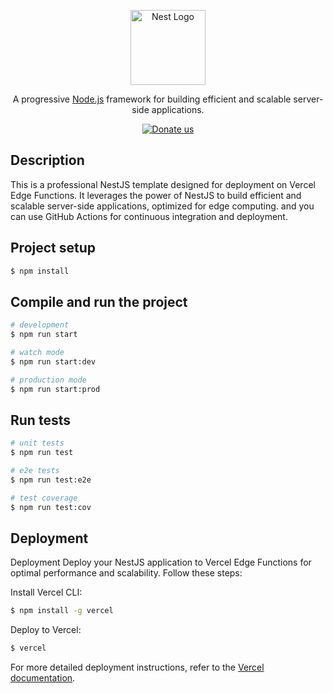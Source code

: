 <p align="center">
  <a href="http://nestjs.com/" target="blank"><img src="https://nestjs.com/img/logo-small.svg" width="120" alt="Nest Logo" /></a>
</p>

<p align="center">A progressive <a href="http://nodejs.org" target="_blank">Node.js</a> framework for building efficient and scalable server-side applications.</p>
<p align="center">
  <a href="https://www.paypal.com/paypalme/chanchaijeimvijack" target="_blank"><img src="https://img.shields.io/badge/Donate-PayPal-ff3f59.svg" alt="Donate us"/></a>
</p>

## Description

This is a professional NestJS template designed for deployment on Vercel Edge Functions. It leverages the power of NestJS to build efficient and scalable server-side applications, optimized for edge computing.
and you can use GitHub Actions for continuous integration and deployment.

## Project setup

```bash
$ npm install
```

## Compile and run the project

```bash
# development
$ npm run start

# watch mode
$ npm run start:dev

# production mode
$ npm run start:prod
```

## Run tests

```bash
# unit tests
$ npm run test

# e2e tests
$ npm run test:e2e

# test coverage
$ npm run test:cov
```

## Deployment

Deployment
Deploy your NestJS application to Vercel Edge Functions for optimal performance and scalability. Follow these steps:

Install Vercel CLI:

```bash
$ npm install -g vercel
```

Deploy to Vercel:

```bash
$ vercel
```

For more detailed deployment instructions, refer to the [Vercel documentation](https://vercel.com/docs).

